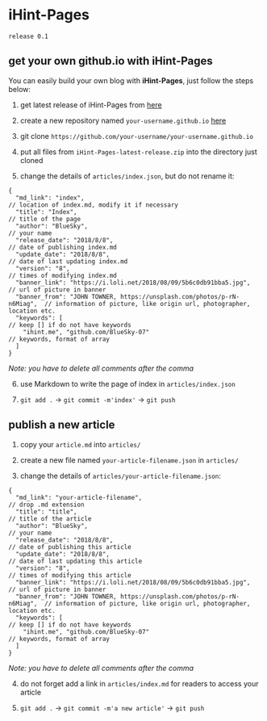 # iHint-Pages

`release 0.1`

## get your own github.io with iHint-Pages

You can easily build your own blog with **iHint-Pages**, just follow the steps below:

1. get latest release of iHint-Pages from [here](https://github.com/BlueSky-07/bluesky-07.github.io/releases)

2. create a new repository named `your-username.github.io` [here](https://github.com/new)

3. git clone `https://github.com/your-username/your-username.github.io`

4. put all files from `iHint-Pages-latest-release.zip` into the 
directory just cloned

5. change the details of `articles/index.json`, but do not rename it:
```text
{
  "md_link": "index",                                                     // location of index.md, modify it if necessary
  "title": "Index",                                                       // title of the page
  "author": "BlueSky",                                                    // your name
  "release_date": "2018/8/8",                                             // date of publishing index.md
  "update_date": "2018/8/8",                                              // date of last updating index.md
  "version": "8",                                                         // times of modifying index.md
  "banner_link": "https://i.loli.net/2018/08/09/5b6c0db91bba5.jpg",       // url of picture in banner
  "banner_from": "JOHN TOWNER, https://unsplash.com/photos/p-rN-n6Miag",  // information of picture, like origin url, photographer, location etc.
  "keywords": [                                                           // keep [] if do not have keywords
    "ihint.me", "github.com/BlueSky-07"                                   // keywords, format of array
  ] 
}
```
*Note: you have to delete all comments after the comma*

6. use Markdown to write the page of index in `articles/index.json`

7. `git add .` -> `git commit -m'index'` -> `git push`

## publish a new article

1. copy your `article.md` into `articles/`

2. create a new file named `your-article-filename.json` in `articles/`

3. change the details of `articles/your-article-filename.json`:
```text
{
  "md_link": "your-article-filename",                                     // drop .md extension
  "title": "title",                                                       // title of the article
  "author": "BlueSky",                                                    // your name
  "release_date": "2018/8/8",                                             // date of publishing this article
  "update_date": "2018/8/8",                                              // date of last updating this article
  "version": "8",                                                         // times of modifying this article
  "banner_link": "https://i.loli.net/2018/08/09/5b6c0db91bba5.jpg",       // url of picture in banner
  "banner_from": "JOHN TOWNER, https://unsplash.com/photos/p-rN-n6Miag",  // information of picture, like origin url, photographer, location etc.
  "keywords": [                                                           // keep [] if do not have keywords
    "ihint.me", "github.com/BlueSky-07"                                   // keywords, format of array
  ]
}
```
*Note: you have to delete all comments after the comma*

4. do not forget add a link in `articles/index.md` for readers to access your article

5. `git add .` -> `git commit -m'a new article'` -> `git push`